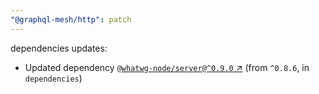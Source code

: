 ```yaml
---
"@graphql-mesh/http": patch
---
```

dependencies updates:
  - Updated dependency [`@whatwg-node/server@^0.9.0` ↗︎](https://www.npmjs.com/package/@whatwg-node/server/v/0.9.0) (from `^0.8.6`, in `dependencies`)

